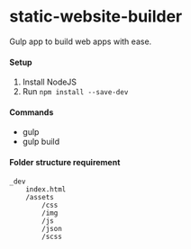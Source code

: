 # static-website-builder

Gulp app to build web apps with ease.

#### Setup
1. Install NodeJS
2. Run `npm install --save-dev`

#### Commands
- gulp
- gulp build

#### Folder structure requirement
    _dev
        index.html
        /assets
            /css
            /img
            /js
            /json
            /scss    